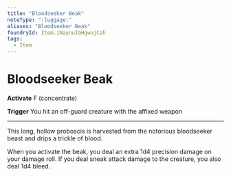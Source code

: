 ```yaml
---
title: "Bloodseeker Beak"
noteType: ":luggage:"
aliases: "Bloodseeker Beak"
foundryId: Item.1NaynuIGHgwujCzh
tags:
  - Item
---
```


# Bloodseeker Beak

**Activate** F (concentrate)

**Trigger** You hit an off-guard creature with the affixed weapon

* * *

This long, hollow proboscis is harvested from the notorious bloodseeker beast and drips a trickle of blood.

When you activate the beak, you deal an extra 1d4 precision damage on your damage roll. If you deal sneak attack damage to the creature, you also deal 1d4 bleed.


